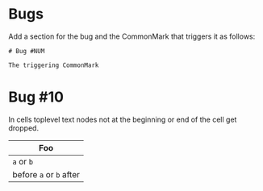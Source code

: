 Bugs
====

Add a section for the bug and the CommonMark that triggers it as 
follows:

```
# Bug #NUM

The triggering CommonMark
```

# Bug #10 

In cells toplevel text nodes not at the beginning or end of the cell
get dropped.

|  Foo                    |
|-------------------------|
| `a` or `b`              |
| before `a` or `b` after |


